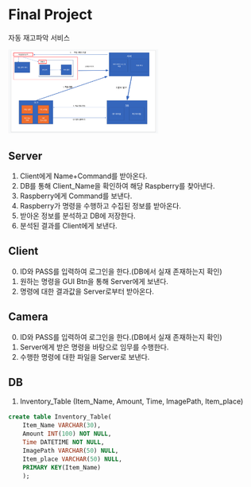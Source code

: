 # Final Project
자동 재고파악 서비스

<img src="./Image/ProjectConcept.png" width="60%" height="45%" title="ProjectConcept" ></img>

## Server
1. Client에게 Name+Command를 받아온다.
2. DB를 통해 Client_Name을 확인하여 해당 Raspberry를 찾아낸다.
3. Raspberry에게 Command를 보낸다.
4. Raspberry가 명령을 수행하고 수집된 정보를 받아온다.
5. 받아온 정보를 분석하고 DB에 저장한다.
6. 분석된 결과를 Client에게 보낸다.

## Client
0. ID와 PASS를 입력하여 로그인을 한다.(DB에서 실재 존재하는지 확인)
1. 원하는 명령을 GUI Btn을 통해 Server에게 보낸다.
2. 명령에 대한 결과값을 Server로부터 받아온다.

## Camera
0. ID와 PASS를 입력하여 로그인을 한다.(DB에서 실재 존재하는지 확인)
1. Server에게 받은 명령을 바탕으로 임무를 수행한다.
2. 수행한 명령에 대한 파일을 Server로 보낸다.

## DB
1. Inventory_Table (Item_Name, Amount, Time, ImagePath, Item_place)
```sql
create table Inventory_Table(
    Item_Name VARCHAR(30),
    Amount INT(100) NOT NULL,
    Time DATETIME NOT NULL,
    ImagePath VARCHAR(50) NULL,
    Item_place VARCHAR(50) NULL,
    PRIMARY KEY(Item_Name)
    ); 
```